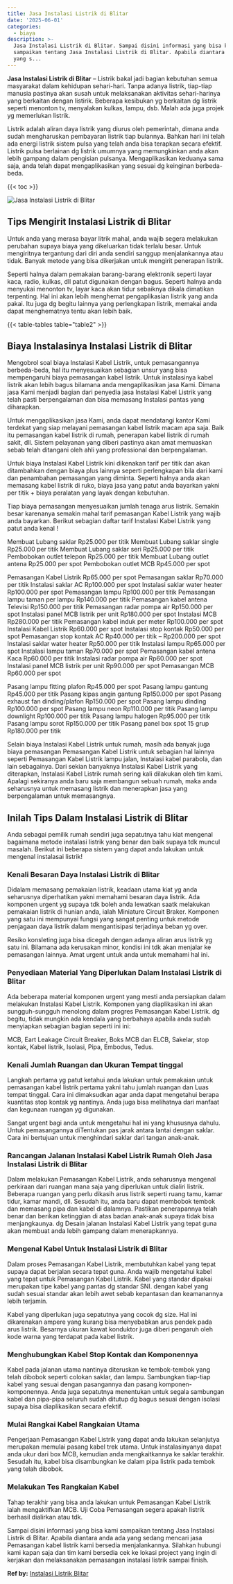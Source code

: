```yaml
---
title: Jasa Instalasi Listrik di Blitar
date: '2025-06-01'
categories:
  - biaya
description: >-
  Jasa Instalasi Listrik di Blitar. Sampai disini informasi yang bisa kami
  sampaikan tentang Jasa Instalasi Listrik di Blitar. Apabila diantara anda ada
  yang s...
---
```


**Jasa Instalasi Listrik di Blitar** – Listrik bakal jadi bagian kebutuhan semua masyarakat dalam kehidupan sehari-hari. Tanpa adanya listrik, tiap-tiap manusia pastinya akan susah untuk melaksanakan aktivitas sehari-harinya yang berkaitan dengan listirik. Beberapa kesibukan yg berkaitan dg listrik seperti menonton tv, menyalakan kulkas, lampu, dsb. Malah ada juga projek yg memerlukan listrik.

Listrik adalah aliran daya listrik yang diurus oleh pemerintah, dimana anda sudah mengharuskan pembayaran listrik tiap bulannya. Bahkan hari ini telah ada energi listrik sistem pulsa yang telah anda bisa terapkan secara efektif. Listrik pulsa berlainan dg listrik umumnya yang memungkinkan anda akan lebih gampang dalam pengisian pulsanya. Mengaplikasikan keduanya sama saja, anda telah dapat mengaplikasikan yang sesuai dg keinginan berbeda-beda.

{{< toc >}}

![Jasa Instalasi Listrik di Blitar](/images/instalasi-listrik-murah07.png)

## Tips Mengirit Instalasi Listrik di Blitar

Untuk anda yang merasa bayar litrik mahal, anda wajib segera melakukan perubahan supaya biaya yang dikeluarkan tidak terlalu besar. Untuk mengiritnya tergantung dari diri anda sendiri sanggup menjalankannya atau tidak. Banyak metode yang bisa dikerjakan untuk mengirit penerapan listrik.

Seperti halnya dalam pemakaian barang-barang elektronik seperti layar kaca, radio, kulkas, dll patut digunakan dengan bagus. Seperti halnya anda menyukai menonton tv, layar kaca akan tidur sebaiknya dikala dimatikan terpenting. Hal ini akan lebih menghemat pengaplikasian listrik yang anda pakai. Itu juga dg begitu lainnya yang perlengkapan listrik, memakai anda dapat menghematnya tentu akan lebih baik.

{{< table-tables table="table2" >}}

## Biaya Instalasinya Instalasi Listrik di Blitar

Mengobrol soal biaya Instalasi Kabel Listrik, untuk pemasangannya berbeda-beda, hal itu menyesuaikan sebagian unsur yang bisa mempengaruhi biaya pemasangan kabel listrik. Untuk instalasinya kabel listrik akan lebih bagus bilamana anda mengaplikasikan jasa Kami. Dimana jasa Kami menjadi bagian dari penyedia jasa Instalasi Kabel Listrik yang telah pasti berpengalaman dan bisa memasang Instalasi pantas yang diharapkan.

Untuk mengaplikasikan jasa Kami, anda dapat mendatangi kantor Kami terdekat yang siap melayani pemasangan kabel listrik macam apa saja. Baik itu pemasangan kabel listrik di rumah, penerapan kabel listrik di rumah sakit, dll. Sistem pelayanan yang diberi pastinya akan amat memuaskan sebab telah ditangani oleh ahli yang professional dan berpengalaman.

Untuk biaya Instalasi Kabel Listrik kini dikenakan tarif per titik dan akan ditambahkan dengan biaya plus lainnya seperti perlengkapan bila dari kami dan penambahan pemasangan yang diminta. Seperti halnya anda akan memasang kabel listrik di ruko, biaya jasa yang patut anda bayarkan yakni per titik + biaya peralatan yang layak dengan kebutuhan.

Tiap biaya pemasangan menyesuaikan jumlah tenaga arus listrik. Semakin besar karenanya semakin mahal tarif pemasangan Kabel Listrik yang wajib anda bayarkan. Berikut sebagian daftar tarif Instalasi Kabel Listrik yang patut anda kenal !

Membuat Lubang saklar Rp25.000 per titik Membuat Lubang saklar single Rp25.000 per titik Membuat Lubang saklar seri Rp25.000 per titik Pembobokan outlet telepon Rp25.000 per titik Membuat Lubang outlet antena Rp25.000 per spot Pembobokan outlet MCB Rp45.000 per spot

Pemasangan Kabel Listrik Rp65.000 per spot Pemasangan saklar Rp70.000 per titik Instalasi saklar AC Rp100.000 per spot Instalasi saklar water heater Rp100.000 per spot Pemasangan lampu Rp100.000 per titik Pemasangan lampu taman per lampu Rp140.000 per titik Pemasangan kabel antena Televisi Rp150.000 per titik Pemasangan radar pompa air Rp150.000 per spot Instalasi panel MCB listrik per unit Rp180.000 per spot Instalasi MCB Rp280.000 per titik Pemasangan kabel induk per meter Rp100.000 per spot Instalasi Kabel Listrik Rp60.000 per spot Instalasi stop kontak Rp50.000 per spot Pemasangan stop kontak AC Rp40.000 per titik – Rp200.000 per spot Instalasi saklar water heater Rp50.000 per titik Instalasi lampu Rp65.000 per spot Instalasi lampu taman Rp70.000 per spot Pemasangan kabel antena Kaca Rp60.000 per titik Instalasi radar pompa air Rp60.000 per spot Instalasi panel MCB listrik per unit Rp90.000 per spot Pemasangan MCB Rp60.000 per spot

Pasang lampu fitting plafon Rp45.000 per spot Pasang lampu gantung Rp45.000 per titik Pasang kipas angin gantung Rp150.000 per spot Pasang exhaust fan dinding/plafon Rp150.000 per spot Pasang lampu dinding Rp100.000 per spot Pasang lampu neon Rp110.000 per titik Pasang lampu downlight Rp100.000 per titik Pasang lampu halogen Rp95.000 per titik Pasang lampu sorot Rp150.000 per titik Pasang panel box spot 15 grup Rp180.000 per titik

Selain biaya Instalasi Kabel Listrik untuk rumah, masih ada banyak juga biaya pemasangan Pemasangan Kabel Listrik untuk sebagian hal lainnya seperti Pemasangan Kabel Listrik lampu jalan, Instalasi kabel parabola, dan lain sebagainya. Dari sekian banyaknya Instalasi Kabel Listrik yang diterapkan, Instalasi Kabel Listrik rumah sering kali dilakukan oleh tim kami. Apalagi sekiranya anda baru saja membangun sebuah rumah, maka anda seharusnya untuk memasang listrik dan menerapkan jasa yang berpengalaman untuk memasangnya.

## Inilah Tips Dalam Instalasi Listrik di Blitar


Anda sebagai pemilik rumah sendiri juga sepatutnya tahu kiat mengenal bagaimana metode instalasi listrik yang benar dan baik supaya tdk muncul masalah. Berikut ini beberapa sistem yang dapat anda lakukan untuk mengenal instalasai listrik!

### Kenali Besaran Daya Instalasi Listrik di Blitar

Didalam memasang pemakaian listrik, keadaan utama kiat yg anda seharusnya diperhatikan yakni memahami besaran daya listrik. Ada komponen urgent yg supaya tdk boleh anda lewatkan saatk melakukan pemakaian listrik di hunian anda, ialah Miniature Circuit Braker. Komponen yang satu ini mempunyai fungsi yang sangat penting untuk metode penjagaan daya listrik dalam mengantisipasi terjadinya beban yg over.

Resiko konsleting juga bisa dicegah dengan adanya aliran arus listrik yg satu ini. Bilamana ada kerusakan minor, kondisi ini tdk akan menjalar ke pemasangan lainnya. Amat urgent untuk anda untuk memahami hal ini.

### Penyediaan Material Yang Diperlukan Dalam Instalasi Listrik di Blitar

Ada beberapa material komponen urgent yang mesti anda persiapkan dalam melakukan Instalasi Kabel Listrik. Komponen yang diaplikasikan ini akan sungguh-sungguh menolong dalam progres Pemasangan Kabel Listrik. dg begitu, tidak mungkin ada kendala yang berbahaya apabila anda sudah menyiapkan sebagian bagian seperti ini ini:

MCB, Eart Leakage Circuit Breaker, Boks MCB dan ELCB, Sakelar, stop kontak, Kabel listrik, Isolasi, Pipa, Embodus, Tedus.

### Kenali Jumlah Ruangan dan Ukuran Tempat tinggal

Langkah pertama yg patut ketahui anda lakukan untuk pemakaian untuk pemasangan kabel listrik pertama yakni tahu jumlah ruangan dan Luas tempat tinggal. Cara ini dimaksudkan agar anda dapat mengetahui berapa kuantitas stop kontak yg nantinya. Anda juga bisa melihatnya dari manfaat dan kegunaan ruangan yg digunakan.

Sangat urgent bagi anda untuk mengetahui hal ini yang khususnya dahulu. Untuk pemasangannya diTentukan pas jarak antara lantai dengan saklar. Cara ini bertujuan untuk menghindari saklar dari tangan anak-anak.

### Rancangan Jalanan Instalasi Kabel Listrik Rumah Oleh Jasa Instalasi Listrik di Blitar

Dalam melakukan Pemasangan Kabel Listrik, anda seharusnya mengenal perkiraan dari ruangan mana saja yang diperlukan untuk dialiri listrik. Beberapa ruangan yang perlu dikasih arus listrik seperti ruang tamu, kamar tidur, kamar mandi, dll. Sesudah itu, anda baru dapat membobok tembok dan memasang pipa dan kabel di dalamnya. Pastikan penerapannya telah benar dan berikan ketinggian di atas badan anak-anak supaya tidak bisa menjangkaunya. dg Desain jalanan Instalasi Kabel Listrik yang tepat guna akan membuat anda lebih gampang dalam menerapkannya.

### Mengenal Kabel Untuk Instalasi Listrik di Blitar

Dalam proses Pemasangan Kabel Listrik, membutuhkan kabel yang tepat supaya dapat berjalan secara tepat guna. Anda wajib mengetahui kabel yang tepat untuk Pemasangan Kabel Listrik. Kabel yang standar dipakai merupakan tipe kabel yang pantas dg standar SNI. dengan kabel yang sudah sesuai standar akan lebih awet sebab kepantasan dan keamanannya lebih terjamin.

Kabel yang diperlukan juga sepatutnya yang cocok dg size. Hal ini dikarenakan ampere yang kurang bisa menyebabkan arus pendek pada arus listrik. Besarnya ukuran kawat konduktor juga diberi pengaruh oleh kode warna yang terdapat pada kabel listrik.

### Menghubungkan Kabel Stop Kontak dan Komponennya

Kabel pada jalanan utama nantinya diteruskan ke tembok-tembok yang telah dibobok seperti colokan saklar, dan lampu. Sambungkan tiap-tiap kabel yang sesuai dengan pasangannya dan pasang komponen-komponennya. Anda juga sepatutnya menentukan untuk segala sambungan kabel dan pipa-pipa seluruh sudah ditutup dg bagus sesuai dengan isolasi supaya bisa diaplikasikan secara efektif.

### Mulai Rangkai Kabel Rangkaian Utama

Pengerjaan Pemasangan Kabel Listrik yang dapat anda lakukan selanjutya merupakan memulai pasang kabel trek utama. Untuk instalasinyanya dapat anda ukur dari box MCB, kemudian anda mengkaitkannya ke saklar terakhir. Sesudah itu, kabel bisa disambungkan ke dalam pipa listrik pada tembok yang telah dibobok.

### Melakukan Tes Rangkaian Kabel

Tahap terakhir yang bisa anda lakukan untuk Pemasangan Kabel Listrik ialah mengaktifkan MCB. Uji Coba Pemasangan segera apakah listrik berhasil dialirkan atau tdk.

Sampai disini informasi yang bisa kami sampaikan tentang Jasa Instalasi Listrik di Blitar. Apabila diantara anda ada yang sedang mencari jasa Pemasangan kabel listrik kami bersedia menjalankannya. Silahkan hubungi kami kapan saja dan tim kami bersedia cek ke lokasi project yang ingin di kerjakan dan melaksanakan pemasangan instalasi listrik sampai finish.

**Ref by:** [Instalasi Listrik Blitar](https://id.wikipedia.org/wiki/Instalasi)
